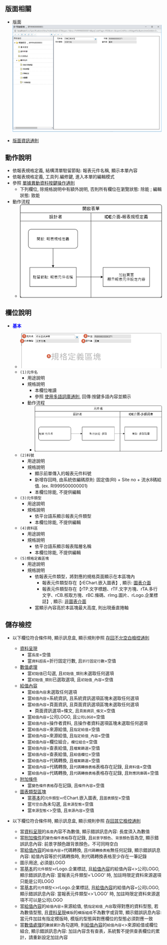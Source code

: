 ## <div id="layout">版面相關</div>
* 版面
    ![pic][image_basic]

* [版面資訊通則][link_ruleother1]

## <div id="form-action">動作說明</div>

* 依報表規格定義, 結構清單駐留節點: 報表元件名稱, 顯示本單內容
* 依報表規格定義, 工具列.編修鍵, 進入本單的編輯模式
* 參照 [單據異動資料按鍵操作通則][link_rulebutton2]
    * 下列欄位, 除規格說明中有額外說明, 否則所有欄位在瀏覽狀態: 除能 ; 編輯狀態: 致能
* 動作流程
    * ![pic][image_flow_open]

## <div id="object-desc">欄位說明</div>

* <p id="fieldbreak1" style="color:blue;font-weight:bold">基本</p>

    * ![pic][image_basic_block1]
    * `(1)元件名`
        * 用途說明
        * 規格說明
			* 本欄位唯讀
            * 參照 [使用多語詞庫通則][link_ruledialog2], 回傳:按鍵多語內容並顯示
        * 動作流程
            * ![pic][image_flow_widget_name]
    * `(2)料號`
        * 用途說明
        * 規格說明
            * 顯示前單傳入的報表元件料號
			* 新增存回時, 由系統依編碼原則: 固定值(RI) + Site no + 流水8碼給值. (ex. RI999500000001)
            * 本欄位除能, 不提供編輯
    * `(3)元件類型`
        * 用途說明
        * 規格說明
            * 依平台語系顯示報表元件類型
            * 本欄位除能, 不提供編輯
    * `(4)資料區`
        * 用途說明
        * 規格說明
            * 依平台語系顯示報表階層名稱
            * 本欄位除能, 不提供編輯
    * `(5)規格定義區塊`
        * 用途說明
        * 規格說明
            * 依報表元件類型，將對應的規格頁面顯示在本區塊內
                * 報表元件類型存在【rEChart.嵌入圖表】, 顯示: [圖表介面](rEchart)
                * 報表元件類型存在【rTP.文字標題、rTF.文字方塊、rTA.多行文字、rCB.核取方塊、rBC.條碼、rImg.圖片、rLogo.企業標誌】, 顯示: [非圖表介面](OtherWidget)
            * 當顯示內容高於本區塊最大高度, 則出現垂直捲軸

## <div id="save-action">儲存檢控</div>

* 以下欄位符合條件時, 顯示訊息盒, 顯示規則參照 [存回不允空白檢控通則][link_ruleother7]
    * [資料呈現][link_otherwidget_fieldbreak1]
        * 當`長度`=空值
        * 當`資料超長`=折行固定行數, 且`折行固定行數`=空值
    * [數值處理][link_otherwidget_fieldbreak2]
        * 當`初始值`已勾選, 且`初始值_類別`未選取任何選項
        * 當`初始值_類別`已選取選項, 且`初始值_內容`=空值
    * [給值內容][link_otherwidget_fieldbreak3]
        * 當`給值內容`未選取任何選項
        * 當`給值內容`=系統資訊, 且系統資訊選項區塊未選取任何選項
        * 當`給值內容`=頁面資訊, 且頁面資訊選項區塊未選取任何選項
            * 頁面資訊選項=條文, 且`頁面資訊_條文`=空值
        * 當`給值內容`=公司LOGO, 且`公司LOGO`=空值
        * 當`給值內容`=操作者資料, 且操作者資料選項區塊未選取任何選項
        * 當`給值內容`=來源給值, 且`指定給值`=空值
        * 當`給值內容`=來源給值, 且`指定給值_內容`=空值
        * 當`給值內容`=欄位組合，`欄位組合`=空值
        * 當`給值內容`=查表給值, 且`檔案篩選`=空值
        * 當`給值內容`=查表給值, 且`給值欄位`=空值
        * 當`給值內容`=代碼轉換, 且`檔案篩選`=空值
        * 當`給值內容`=代碼轉換, 且`代碼轉換表格`表格存在記錄, 且`資料值`=空值
        * 當`給值內容`=代碼轉換, 且`代碼轉換表格`表格存在記錄, 且`對應詞庫碼`=空值
    * [附加條件][link_otherwidget_fieldbreak4]
        * 當`變色條件表格`存在記錄, 且`條件內容`=空值
    * [圖表類型區塊][link_rEchart_fieldbreak1]
        * 當[基本][link_fieldbreak1]的`元件類型`=rEChart.嵌入圖表, 且`圖表類型`=空值
        * 當`可空白`為未勾選, 且`來源型態`=空值
        * 當`來源型態`<>空值, 且`來源內容`=空值
	
* 以下欄位符合條件時, 顯示訊息盒, 顯示規則參照 [存回其它檢控通則][link_ruleother8]
    * 當[資料呈現][link_otherwidget_fieldbreak1]的`長度`內容不為數值, 顯示錯誤訊息內容: 長度須入為數值
    * 當[附加條件][link_otherwidget_fieldbreak4]的`變色條件表格`存在記錄, 且`前景字顏色`、`背景顏色`皆為空, 顯示錯誤訊息內容: 前景字顏色跟背景顏色，不可同時空白
    * 當[給值內容][link_otherwidget_fieldbreak3]的`給值內容`=代碼轉換, 且`代碼轉換表格`無任何記錄, 顯示錯誤訊息內容: 給值內容等於代碼轉換時, 則代碼轉換表格至少存在一筆記錄
    * 圖示用途, 必須是LOGO
    * 當[基本][link_fieldbreak1]的`元件類型`=rLogo.企業標誌, 且[給值內容][link_otherwidget_fieldbreak3]的給值內容<>公司LOGO, 顯示錯誤訊息內容: 當報表元件類型='LOGO' 時, 加註時限定資料來源選項只能是公司LOGO
    * 當[基本][link_fieldbreak1]的`元件類型`<>rLogo.企業標誌, 且[給值內容][link_otherwidget_fieldbreak3]的給值內容=公司LOGO, 顯示錯誤訊息內容: 當報表元件類型<>'LOGO' 時, 加註時限定資料來源選項不可以是公司LOGO
    * 當[給值內容][link_otherwidget_fieldbreak3]的`給值內容`=來源給值, 依`指定給值_內容`取得對應的資料型態, 若為數值型態, 且[資料呈現][link_otherwidget_fieldbreak1]`模版`的`模版組成`不為數字或貨幣, 顯示錯誤訊息內容: 當元件加註有指定模版時, 模版的型態與對應欄位的型態必須對應一致  
    * 當[數值處理][link_otherwidget_fieldbreak2]的`數據累計`為勾選時, 則[給值內容][link_otherwidget_fieldbreak3]的`給值內容`<>來源給值或欄位組合, 顯示錯誤訊息內容: 加註內容含有查表，系統暫不提供查表欄位的累計，請重新設定加註內容
    
    

<!-- 圖片 -->
[image_basic]:attachment/ReportObjectAnnotation_Basic.png
[image_basic_block1]:attachment/ReportObjectAnnotation_Basic_block1.png
[image_flow_open]:attachment/ReportWidgetAnnotationFlow_open.png
[image_flow_widget_name]:attachment/ReportWidgetAnnotationFlow_widget_name.png



<!-- 超連結 -->
[link_fieldbreak1]:#fieldbreak1 "欄位說明/基本"
[link_otherwidget_fieldbreak1]:OtherWidget#fieldbreak1 "欄位說明/資料呈現"
[link_otherwidget_fieldbreak2]:OtherWidget#fieldbreak2 "欄位說明/數值處理"
[link_otherwidget_fieldbreak3]:OtherWidget#fieldbreak3 "欄位說明/給值內容"
[link_otherwidget_fieldbreak4]:OtherWidget#fieldbreak4 "欄位說明/附加條件"
[link_rEchart_fieldbreak1]:rEchart#fieldbreak1 "欄位說明/圖表類型區塊"
[link_ruleother1]:{4}/IDE/Specification/RulesOther/README#ruleother1 "共用通則_其它/版面資訊通則"
[link_ruleother7]:{4}/IDE/Specification/RulesOther/README#ruleother7 "共用通則_其它/存回不允空白檢控通則"
[link_ruleother8]:{4}/IDE/Specification/RulesOther/README#ruleother8 "共用通則_其它/存回其它檢控通則"

[link_rulebutton2]:{4}/IDE/Specification/RulesButton/README#rulebutton2 "共用通則_按鍵/單據異動資料按鍵操作通則"
[link_rulebutton3]:{4}/IDE/Specification/RulesButton/README#rulebutton3 "共用通則_按鍵/操作表格記錄通則"

[link_ruledialog2]:{4}/IDE/Specification/RulesDialog/README#ruledialog2 "共用通則_開啟單據/使用多語詞庫通則"